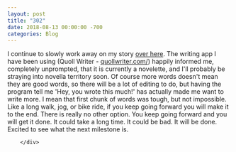 ```yaml
---
layout: post
title: "302"
date: 2018-08-13 00:00:00 -700
categories: Blog
---
```


<div class="blog-content">
				<div class="paragraph">I continue to slowly work away on my story <a href="../story-007---unfinished.html" target="_blank">over here</a>. The writing app I have been using (Quoll Writer -&nbsp;&#8203;<a href="https://quollwriter.com/" target="_blank">quollwriter.com/</a>) happily informed me, completely unprompted, that it is currently a novelette, and I'll probably be straying into novella territory soon. Of course more words doesn't mean they are good words, so there will be a lot of editing to do, but having the program tell me 'Hey, you wrote this much!' has actually made me want to write more. I mean that first chunk of words was tough, but not impossible. Like a long walk, jog, or bike ride, if you keep going forward you will make it to the end. There is really no other option. You keep going forward and you will get it done. It could take a long time. It could be bad. It will be done.&nbsp;<br>Excited to see what the next milestone is.</div>

		</div>
        